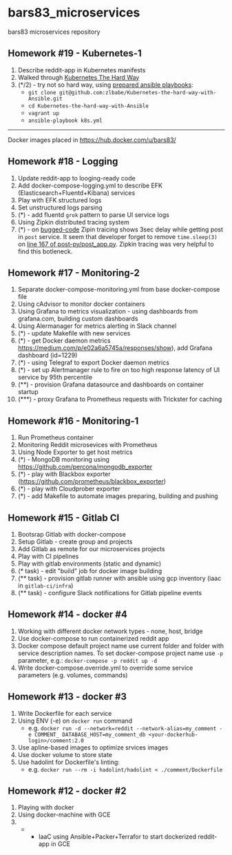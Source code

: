 # bars83_microservices
bars83 microservices repository

## Homework #19 - Kubernetes-1
1) Describe reddit-app in Kubernetes manifests
2) Walked through [Kubernetes The Hard Way](https://github.com/kelseyhightower/kubernetes-the-hard-way)
3) (*/2) - try not so hard way, using [prepared ansible playbooks](git@github.com:zlbabe/Kubernetes-the-hard-way-with-Ansible.git):
    * `git clone git@github.com:zlbabe/Kubernetes-the-hard-way-with-Ansible.git`
    * `cd Kubernetes-the-hard-way-with-Ansible`
    * `vagrant up`
    * `ansible-playbook k8s.yml`

 
  

----

Docker images placed in https://hub.docker.com/u/bars83/

## Homework #18 - Logging
1) Update reddit-app to looging-ready code
2) Add docker-compose-logging.yml to describe EFK (Elasticsearch+Fluentd+Kibana) services
3) Play with EFK structured logs
4) Set unstructured logs parsing
5) (*) - add fluentd `grok` pattern to parse UI service logs
6) Using Zipkin distributed tracing system
7) (*) - on [bugged-code](https://github.com/Artemmkin/bugged-code) Zipin traicing shows 3sec delay while getting post in `post` service. It seem that developer forget to remove `time.sleep(3)` on [line 167 of post-py/post_app.py](https://github.com/Artemmkin/bugged-code/blob/e16d0e6bfec61a04fc38734af8e0466ed6e64e76/post-py/post_app.py#L167). Zipkin tracing was very helpful to find this botleneck.

## Homework #17 - Monitoring-2
1) Separate docker-compose-monitoring.yml from base docker-compose file
2) Using cAdvisor to monitor docker containers
3) Using Grafana to metrics visualization - using dashboards from grafana.com, building custom dashboards
4) Using Alermanager for metrics alerting in Slack channel
5) (*) - update Makefile with new services
6) (*) - get Docker daemon metrics https://medium.com/p/e02a6a5745a/responses/show), add Grafana dashboard (id=1229)
7) (*) - using Telegraf to export Docker daemon metrics
8) (*) - set up Alertmanager rule to fire on too high response latency of UI service by 95th percentile
9) (**) - provision Grafana datasource and dashboards on container startup
10) (***) - proxy Grafana to Prometheus requests with Trickster for caching

## Homework #16 - Monitoring-1
1) Run Prometheus container
2) Monitoring Reddit microsevices with Prometheus
3) Using Node Exporter to get host metrics
4) (*) - MongoDB monitoring using https://github.com/percona/mongodb_exporter
5) (*) - play with Blackbox exporter (https://github.com/prometheus/blackbox_exporter)
6) (*) - play with Cloudprober exporter
7) (*) - add Makefile to automate images preparing, building and pushing

## Homework #15 - Gitlab CI
1) Bootsrap Gitlab with docker-compose
2) Setup Gitlab - create group and projects
3) Add Gitlab as remote for our microservices projects
4) Play with CI pipelines
5) Play with gitlab environments (static and dynamic)
6) (* task) - edit "build" job for docker image building
7) (** task) - provision gitlab runner with ansible using gcp inventory (iaac in `gitlab-ci/infra`)
8) (** task) - configure Slack notifications for Gitlab pipeline events

## Homework #14 - docker #4
1) Working with different docker network types - none, host, bridge
2) Use docker-compose to run containerized reddit app
3) Docker compose default project name use current folder and folder with service description names. To set docker-compose project name use `-p` parameter, e.g.: `docker-compose -p reddit up -d`
4) Write docker-compose.override.yml to override some service parameters (e.g. volumes, commands)

## Homework #13 - docker #3
1) Write Dockerfile for each service
2) Using ENV (-e) on `docker run` command
    * e.g. `docker run -d --network=reddit --network-alias=my_comment -e COMMENT_
DATABASE_HOST=my_comment_db <your-dockerhub-login>/comment:2.0`
3) Use apline-based images to optimize srvices images
4) Use docker volume to store state
5) Use hadolint for Dockerfile's linting:
    * e.g. `docker run --rm -i hadolint/hadolint < ./comment/Dockerfile`

## Homework #12 - docker #2
1) Playing with docker
2) Using docker-machine with GCE
3) * - IaaC using Ansible+Packer+Terrafor to start dockerized reddit-app in GCE
